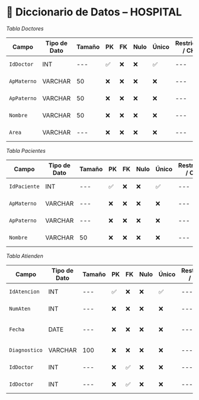 # 📘 Diccionario de Datos – HOSPITAL

*Tabla Doctores*

| Campo           | Tipo de Dato | Tamaño | PK  | FK  | Nulo | Único | Restricciones / CHECK  | Referenci a   | Descripción                   |
|-----------------|--------------|--------|-----|-----|------|-------|------------------------|---------------|-------------------------------|
| `IdDoctor`      | INT          | ---    | ✅  | ❌ | ❌   | ✅   | ---                    | ---           | Identificador del Doctor      |
| `ApMaterno`     | VARCHAR      | 50     | ❌  | ❌ | ❌   | ❌   | ---                    | ---           | Segundo Apellido              |
| `ApPaterno`     | VARCHAR      | 50     | ❌  | ❌ | ❌   | ❌   | ---                    | ---           | Primer Apellido               |
| `Nombre`        | VARCHAR      | 50     | ❌  | ❌ | ❌   | ❌   | ---                    | ---           | Nombre del Doctor             |
| `Area`          | VARCHAR      | ---    | ❌  | ❌ | ❌   | ❌   | ---                    | ---           | Area donde Trabaja            |


*Tabla Pacientes*

| Campo           | Tipo de Dato | Tamaño | PK  | FK  | Nulo | Único | Restricciones / CHECK  | Referenci a   | Descripción                |
|-----------------|--------------|--------|-----|-----|------|-------|------------------------|---------------|----------------------------|
| `IdPaciente`    | INT          | ---    | ✅  | ❌ | ❌   | ✅   | ---                    | ---           | Identificador del Paciente |
| `ApMaterno`     | VARCHAR      | ---    | ❌  | ❌ | ❌   | ❌   | ---                    | ---           | Segundo Apellido           |
| `ApPaterno`     | VARCHAR      | ---    | ❌  | ❌ | ❌   | ❌   | ---                    | ---           | Primer Apellido            |
| `Nombre`        | VARCHAR      | 50     | ❌  | ❌ | ❌   | ❌   | ---                    | ---           | Nombre del Paciente        |


*Tabla Atienden*

| Campo           | Tipo de Dato | Tamaño | PK  | FK  | Nulo | Único | Restricciones / CHECK  | Referenci a             | Descripción              |
|-----------------|--------------|--------|-----|-----|------|-------|------------------------|-------------------------|--------------------------|
| `IdAtencion`    | INT          | ---    | ✅  | ❌ | ❌   | ✅   | ---                    | ---                     | Identificador Atencion   |
| `NumAten`       | INT          | ---    | ❌  | ❌ | ❌   | ❌   | ---                    | ---                     | Numero de Atencion       |
| `Fecha`         | DATE         | ---    | ❌  | ❌ | ❌   | ❌   | ---                    | ---                     | Fecha de ser Atendido    |
| `Diagnostico`   | VARCHAR      | 100    | ❌  | ❌ | ❌   | ❌   | ---                    | ---                     | Identificador Inscripcion|
| `IdDoctor`      | INT          | ---    | ❌  | ✅ | ❌   | ❌   | ---                    | TablaDoctoresR(IdDoctor)| Identificador de Doctores|
| `IdDoctor`      | INT          | ---    | ❌  | ✅ | ❌   | ❌   | ---                    | TablaPacientes(IdCurso) | Identificador de Paciente|
